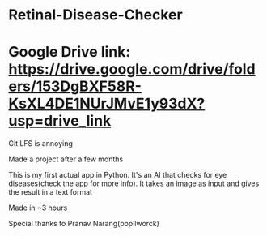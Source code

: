 # Retinal-Disease-Checker

# Google Drive link: https://drive.google.com/drive/folders/153DgBXF58R-KsXL4DE1NUrJMvE1y93dX?usp=drive_link 

Git LFS is annoying

Made a project after a few months

This is my first actual app in Python. 
It's an AI that checks for eye diseases(check the app for more info). 
It takes an image as input and gives the result in a text format

Made in ~3 hours

Special thanks to Pranav Narang(popilworck)
